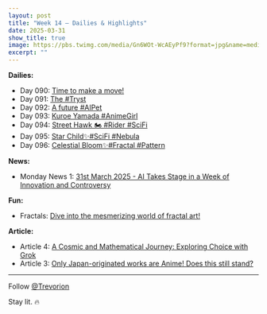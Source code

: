 ```yaml
---
layout: post
title: "Week 14 – Dailies & Highlights"
date: 2025-03-31
show_title: true
image: https://pbs.twimg.com/media/Gn6WOt-WcAEyPf9?format=jpg&name=medium
excerpt: ""
---
```



**Dailies:**
- Day 090: [Time to make a move!](https://x.com/Trevorion/status/1906617688551489751)
- Day 091: [The #Tryst](https://x.com/Trevorion/status/1907103509578969522)
- Day 092: [A future #AIPet](https://x.com/Trevorion/status/1907356610940252224)
- Day 093: [Kuroe Yamada #AnimeGirl](https://x.com/Trevorion/status/1907765412697145798)
- Day 094: [Street Hawk 🏍️ #Rider #SciFi](https://x.com/Trevorion/status/1908131123655295425)
- Day 095: [Star Child✨#SciFi #Nebula](https://x.com/Trevorion/status/1908442155724517492)
- Day 096: [Celestial Bloom✨#Fractal #Pattern](https://x.com/Trevorion/status/1908782580884795791)

**News:**  
- Monday News 1: [31st March 2025 - AI Takes Stage in a Week of Innovation and Controversy](https://x.com/Trevorion/status/1906601403688026571)

**Fun:**  
- Fractals: [Dive into the mesmerizing world of fractal art!](https://x.com/Trevorion/status/1908798421739135186/photo/1)

**Article:**  
- Article 4: [A Cosmic and Mathematical Journey: Exploring Choice with Grok](https://x.com/Trevorion/status/1908774786643214663)
- Article 3: [Only Japan-originated works are Anime!  Does this still stand?](https://x.com/Trevorion/status/1908006855256711592)

---
Follow [@Trevorion](https://x.com/Trevorion)

Stay lit. 🔥
